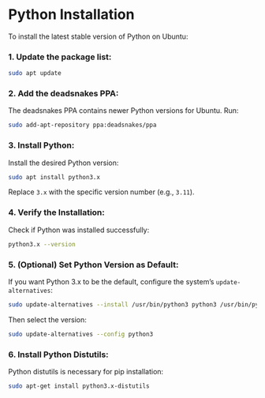 # Python Installation

To install the latest stable version of Python on Ubuntu:

### 1. Update the package list:
```bash
sudo apt update
```

### 2. Add the deadsnakes PPA:
The deadsnakes PPA contains newer Python versions for Ubuntu. Run:
```bash
sudo add-apt-repository ppa:deadsnakes/ppa
```

### 3. Install Python:
Install the desired Python version:
```bash
sudo apt install python3.x
```
Replace `3.x` with the specific version number (e.g., `3.11`).

### 4. Verify the Installation:
Check if Python was installed successfully:
```bash
python3.x --version
```

### 5. (Optional) Set Python Version as Default:
If you want Python 3.x to be the default, configure the system’s `update-alternatives`:
```bash
sudo update-alternatives --install /usr/bin/python3 python3 /usr/bin/python3.x 1
```

Then select the version:
```bash
sudo update-alternatives --config python3
```

### 6. Install Python Distutils:
Python distutils is necessary for pip installation:
```bash
sudo apt-get install python3.x-distutils
```
